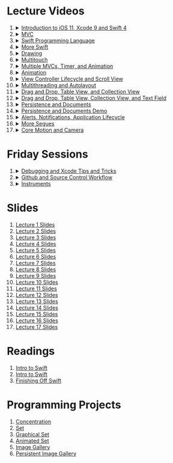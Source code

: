 

# Lecture Videos

1. <details><summary><a href="https://itunesu-assets.itunes.apple.com/apple-assets-us-std-000001/CobaltPublic128/v4/c2/81/f1/c281f1aa-3abd-e87e-e16d-7eb0d4b1a5d8/311-6554896743492737986-01_9_25_17_1080p_CS193p_1080p_3mb_cc.m4v">Introduction to iOS 11, Xcode 9 and Swift 4</a></summary>Paul Hegarty provides an overview of the lecture series and introduces the different components in iOS. He concludes with a demo of Concentration Game.</details>
2. <details><summary><a href="https://itunesu-assets.itunes.apple.com/apple-assets-us-std-000001/CobaltPublic118/v4/a3/0f/1e/a30f1e6c-66b6-35da-ca51-321d272f0444/309-2503760600607007728-02_9_27_17_CS193p_720p_3mb_cc.m4v">MVC</a></summary>Paul Hegarty explains the Model-View-Controller (MVC) concept. He then continues the Concentration demo: demonstrating the application of MVC to the Concentration Game.</details>
3. <details><summary><a href="https://itunesu-assets.itunes.apple.com/apple-assets-us-std-000001/CobaltPublic128/v4/cc/18/4c/cc184cca-aaef-fd8e-e0f0-045e766707c9/319-2557083044702627203-03_10_02_17_prores_CS193p_1080p_3mb_cc.m4v">Swift Programming Language</a></summary>Paul Hegarty begins with a demonstration of making Concentration's button layout dynamic. He then reviews the first two lectures and continues diving into Swift.</details>
4. <details><summary><a href="https://itunesu-assets.itunes.apple.com/apple-assets-us-std-000001/CobaltPublic128/v4/a1/6e/07/a16e07a8-9978-bd09-8f68-e7e76cbf8b32/336-3848977901446740876-04_10_04_17_CS193p_1080p_3mb_cc.m4v">More Swift</a></summary>Paul Hegarty continues his coverage of Swift.</details>
5. <details><summary><a href="https://itunesu-assets.itunes.apple.com/apple-assets-us-std-000001/CobaltPublic128/v4/9d/97/13/9d9713ce-dc0b-c244-8ba5-1e218babe9fa/317-8878116075149346380-05_10_09_17_prores_CS193p_1080p_3mb_cc.m4v">Drawing</a></summary>Paul Hegarty covers error handling, special types any and anyobject, and casting. He then introduces views.</details>
6. <details><summary><a href="https://itunesu-assets.itunes.apple.com/apple-assets-us-std-000001/CobaltPublic128/v4/40/b6/28/40b62847-db9f-bc45-10fd-8026ac4e66e4/321-6728107643679048758-06_10_11_17_CS193p_1080p_3mb_cc.m4v">Multitouch</a></summary>Paul Hegarty continues his PlayingCard demonstration on views. He then introduces gestures and concludes with a demo on swiping, tapping and pinching.</details>
7. <details><summary><a href="https://itunesu-assets.itunes.apple.com/apple-assets-us-std-000001/CobaltPublic118/v4/41/40/da/4140da9f-07b3-52b5-c8a3-8e466d2ed444/309-96054835436878188-07_10_16_17_CS193p_1080p_3mb_cc.m4v">Multiple MVCs, Timer, and Animation</a></summary>Paul Hegarty begins with an explanation of multiple MVCs and demonstrates Theme Chooser in Concentration. He then introduces timer and animation.</details>
8. <details><summary><a href="https://itunesu-assets.itunes.apple.com/apple-assets-us-std-000001/CobaltPublic128/v4/16/8f/57/168f574f-523a-251d-9c32-22ac7c267ca9/327-7793456677118526749-08_10_18_17_1080p_3mb_cc.m4v">Animation</a></summary>Paul Hegarty continues his coverage of Animation.</details>
9. <details><summary><a href="https://itunesu-assets.itunes.apple.com/apple-assets-us-std-000001/CobaltPublic128/v4/b5/d5/96/b5d596e4-2ebc-f53e-930b-642207e21c87/335-8360806109958293556-09_10_23_17_prores_CS193p_1080p_3mb_cc2.m4v">View Controller Lifecycle and Scroll View</a></summary>Paul Hegarty delves into the view controller lifecycle – keeping track of what's happening in your Controller as it goes through its lifetime – and then demonstrates putting print()s into the multiple-MVC version of Concentration. He then covers scroll view.</details>
10. <details><summary><a href="https://itunesu-assets.itunes.apple.com/apple-assets-us-std-000001/CobaltPublic128/v4/1d/45/43/1d4543d6-2ed9-55d1-6cf1-1929b5319c10/311-695518005627000002-10_10_25_17_prores_CS193p_1080p_3mb_cc.m4v">Multithreading and Autolayout</a></summary>Paul Hegarty covers multithreading and then demonstrates with a multithreaded Cassini. He then introduces autolayout.</details>
11. <details><summary><a href="https://itunesu-assets.itunes.apple.com/apple-assets-us-std-000001/CobaltPublic128/v4/c8/4b/a1/c84ba1c1-d1b1-8cb3-8083-0cba3ea3013e/335-5035465745252410791-11_10_30_17_prores_CS193p_1080p_3mb_cc.m4v">Drag and Drop, Table View, and Collection View</a></summary>Paul Hegarty lectures about drag and drop – transferring information around within and between apps – and demonstrates applying it in a demonstration of EmojiArt. He then introduces UITableView and UICollectionView.</details>
12. <details><summary><a href="https://itunesu-assets.itunes.apple.com/apple-assets-us-std-000001/CobaltPublic128/v4/d1/b4/67/d1b467d2-b5fc-f2e3-4b5f-8c431659db66/303-5025198319972677062-12_11_01_17_prores_CS193p_1080p_3mb_cc.m4v">Drag and Drop, Table View, Collection View, and Text Field</a></summary>Paul Hegarty continues his demo of EmojiArt. He then covers editable text input control with UITextField.</details>
13. <details><summary><a href="https://itunesu-assets.itunes.apple.com/apple-assets-us-std-000001/CobaltPublic118/v4/d2/e4/c4/d2e4c497-670f-6b43-c919-6ec42e4481a9/312-9097236878835223246-13_11_06_17_prores_CS193p_1080p_3mb_cc.m4v">Persistence and Documents</a></summary>Paul Hegarty continues his demo of Emoji Art where he implements UITextField to add more Emoji. He then introduces persistence.</details>
14. <details><summary><a href="https://itunesu-assets.itunes.apple.com/apple-assets-us-std-000001/CobaltPublic128/v4/0b/fe/9f/0bfe9fe6-faae-0470-a9b0-81c1908cf484/305-1366423083051400424-14_11_08_17_prores_1_CS193p_1080p_3mb_cc.m4v">Persistence and Documents Demo</a></summary>Paul Hegarty extends his coverage of Documents. He then does a demonstration of using Codable to create a JSON representation, storing it in the filesystem then letting UIDocument store it instead, and then using UIDocumentBrowserViewController to choose/create/rename/move documents.</details>
15. <details><summary><a href="https://itunesu-assets.itunes.apple.com/apple-assets-us-std-000001/CobaltPublic118/v4/ca/bd/dc/cabddc02-88ed-f3b1-42df-a9efb8271e48/532-3346936006580998385-15_11_13_17_prores_CS193p_1080p_3mb_cc.m4v">Alerts, Notifications, Application Lifecycle</a></summary>Paul Hegarty covers alerts and action sheets, notifications and KVO, and the application lifecycle.</details>
16. <details><summary><a href="https://itunesu-assets.itunes.apple.com/apple-assets-us-std-000001/CobaltPublic118/v4/53/9b/4d/539b4d08-12e4-e0ff-8429-21d3b3df534a/511-8983128522622077657-16_11_15_17_prores_CS193p_1080p_3mb.m4v">More Segues</a></summary>Paul Hegarty talks about modal, popover, unwind, and embed segues.</details>
17. <details><summary><a href="https://itunesu-assets.itunes.apple.com/apple-assets-us-std-000001/CobaltPublic128/v4/e9/be/0c/e9be0c8d-28dc-a6fd-8e71-8515c2f78ca5/506-4176003801724267012-17_11_29_17_WIP02_CS193p_1080p_3mb_cc.m4v">Core Motion and Camera</a></summary>Paul Hegarty introduces Core Motion – detecting the position and movement of the device – and then does a demo with Gravity-Driven Playing Card. He then covers taking pictures within your app.</details>

#  Friday Sessions

1. <details><summary><a href="https://itunesu-assets.itunes.apple.com/apple-assets-us-std-000001/CobaltPublic128/v4/05/6b/ee/056beea1-11c6-13da-e46a-56952ed2c733/504-8815564797834236275-Friday_01_9_29_17_WIP02_CS193p_1080p_3mb_cc.m4v">Debugging and Xcode Tips and Tricks</a></summary>Jason Riggs talks about debugging and shares Xcode tips and tricks.</details>
2. <details><summary><a href="https://itunesu-assets.itunes.apple.com/apple-assets-us-std-000001/CobaltPublic118/v4/7b/61/60/7b616031-b2f8-bf76-5171-9dd7c29109ba/533-6252825471341223932-Friday_02_WIP02_1080p_CS193p_1080p_3mb_cc.m4v">Github and Source Control Workflow</a></summary>Junjie Ke covers Github and the source control workflow.</details>
3. <details><summary><a href="https://itunesu-assets.itunes.apple.com/apple-assets-us-std-000001/CobaltPublic118/v4/30/9a/56/309a56d3-b57a-0bb1-c465-d80ec6740160/531-9139141023410630962-Friday_03_10_27_17_WIP02_CS193p_1080p_3mb_cc.m4v">Instruments</a></summary>Jason Riggs explains instruments.</details>

# Slides

1. [Lecture 1 Slides](https://itunesu-assets.itunes.apple.com/apple-assets-us-std-000001/CobaltPublic118/v4/b8/e3/2e/b8e32eaf-b0c4-4c3c-15e3-047f446b3e39/306-8064245884110005836-CS193P_F17_Lecture_1.pdf)
2. [Lecture 2 Slides](https://itunesu-assets.itunes.apple.com/apple-assets-us-std-000001/CobaltPublic128/v4/c2/d5/8f/c2d58f95-6448-17c1-fd56-46536fe6e2ae/335-8348407309262319289-CS193P_F17_Lecture_2.pdf)
3. [Lecture 3 Slides](https://itunesu-assets.itunes.apple.com/apple-assets-us-std-000001/CobaltPublic128/v4/2a/94/52/2a945263-f1f8-16b6-43e1-6ee87eab15c2/331-7606507835520006753-CS193P_F17_Lecture_3.pdf)
4. [Lecture 4 Slides](https://itunesu-assets.itunes.apple.com/apple-assets-us-std-000001/CobaltPublic118/v4/0e/70/72/0e707292-d70e-c91d-dbb4-e75eacf606cd/332-7722181712227503268-CS193P_F17_Lecture_4.pdf)
5. [Lecture 5 Slides](https://itunesu-assets.itunes.apple.com/apple-assets-us-std-000001/CobaltPublic128/v4/1f/17/6e/1f176e43-2235-47c3-01d3-8b79dffd5a47/330-1915007205404420726-CS193P_F17_Lecture_5.pdf)
6. [Lecture 6 Slides](https://itunesu-assets.itunes.apple.com/apple-assets-us-std-000001/CobaltPublic118/v4/e5/a7/ae/e5a7aeba-db5f-b50f-a6d3-861dd0bb8a57/312-5688919973254424356-CS193P_F17_Lecture_6.pdf)
7. [Lecture 7 Slides](https://itunesu-assets.itunes.apple.com/apple-assets-us-std-000001/CobaltPublic118/v4/a9/6f/3b/a96f3b8a-35c1-50bd-ce9f-e26a54d48544/320-5503734535583450465-CS193P_F17_Lecture_7.pdf)
8. [Lecture 8 Slides](https://itunesu-assets.itunes.apple.com/apple-assets-us-std-000001/CobaltPublic128/v4/bf/dd/b5/bfddb5ba-503e-0057-a1b7-dfaeeb999387/335-3416648937156657194-CS193P_F17_Lecture_8.pdf)
9. [Lecture 9 Slides](https://itunesu-assets.itunes.apple.com/apple-assets-us-std-000001/CobaltPublic118/v4/84/92/46/849246d8-03f1-4eb8-9ab6-bedde8580d24/332-3154341613995510587-CS193P_F17_Lecture_9.pdf)
10. [Lecture 10 Slides](https://itunesu-assets.itunes.apple.com/apple-assets-us-std-000001/CobaltPublic128/v4/d2/d2/6b/d2d26bfc-0528-265c-6c60-90ec126e6ee5/322-6515997048783028736-CS193P_F17_Lecture_10.pdf)
11. [Lecture 11 Slides](https://itunesu-assets.itunes.apple.com/apple-assets-us-std-000001/CobaltPublic128/v4/90/9f/cf/909fcfbf-7e6a-6722-fe59-27429115ff6b/317-8823617114003497609-CS193P_F17_Lecture_11.pdf)
12. [Lecture 12 Slides](https://itunesu-assets.itunes.apple.com/apple-assets-us-std-000001/CobaltPublic118/v4/40/1e/67/401e6721-4436-fb80-2ca1-9d5378b2101e/306-4082649130340532415-CS193P_F17_Lecture_12.pdf)
13. [Lecture 13 Slides](https://itunesu-assets.itunes.apple.com/apple-assets-us-std-000001/CobaltPublic122/v4/b6/6b/ae/b66bae2e-4eaa-0b2f-ec1e-f056af95bde1/323-4247208383177102782-CS193P_F17_Lecture_13.pdf)
14. [Lecture 14 Slides](https://itunesu-assets.itunes.apple.com/apple-assets-us-std-000001/CobaltPublic128/v4/fa/71/a4/fa71a463-d836-f2d2-005d-e00ca2d84b48/322-5794459892624250293-CS193P_F17_Lecture_14.pdf)
15. [Lecture 15 Slides](https://itunesu-assets.itunes.apple.com/apple-assets-us-std-000001/CobaltPublic118/v4/1d/4d/19/1d4d19f2-e6de-0cb4-d7c7-f33d68f66b23/522-830176750758320683-CS193P_F17_Lecture_15.pdf)
16. [Lecture 16 Slides](https://itunesu-assets.itunes.apple.com/apple-assets-us-std-000001/CobaltPublic128/v4/71/df/17/71df17c8-daa9-747c-cc0e-610303b1129d/512-802352814004650525-CS193P_F17_Lecture_16.pdf)
17. [Lecture 17 Slides](https://itunesu-assets.itunes.apple.com/apple-assets-us-std-000001/CobaltPublic128/v4/2c/43/84/2c438427-46b9-efb4-d774-0edc98073f3b/520-5280642336803569160-CS193P_F17_Lecture_17_Slides.pdf)

# Readings

1. [Intro to Swift](https://itunesu-assets.itunes.apple.com/apple-assets-us-std-000001/CobaltPublic128/v4/4b/1b/f6/4b1bf6e4-f408-21fe-924d-c5fdb8ec9ea3/309-1725317477475915568-CS193P_F17_Reading_1.pdf)
2. [Intro to Swift](https://itunesu-assets.itunes.apple.com/apple-assets-us-std-000001/CobaltPublic128/v4/a1/8b/72/a18b72d5-6c48-9898-ff1e-7d95d2c5d914/301-1950499169436194703-CS193P_F17_Reading_2.pdf)
3. [Finishing Off Swift](https://itunesu-assets.itunes.apple.com/apple-assets-us-std-000001/CobaltPublic128/v4/d3/2d/e5/d32de58b-bbb0-2264-be85-25b2c84a4733/336-3367719085568248138-CS193P_F17_Reading_3.pdf)

# Programming Projects

1. [Concentration](https://itunesu-assets.itunes.apple.com/apple-assets-us-std-000001/CobaltPublic118/v4/04/b5/81/04b58115-f130-54e7-e23d-020840f92932/311-6986826354385551794-CS193P_F17_Assignment_1_iTunesU.pdf)
2. [Set](https://itunesu-assets.itunes.apple.com/apple-assets-us-std-000001/CobaltPublic118/v4/a9/7f/a3/a97fa31e-7bb6-6fa3-3e37-dd3654699ba4/314-6143069573660719394-CS193P_F17_Assignment_2.pdf)
3. [Graphical Set](https://itunesu-assets.itunes.apple.com/apple-assets-us-std-000001/CobaltPublic128/v4/5e/34/b1/5e34b154-8ffd-ee18-2df3-16d50177b8cc/309-1475895300459033080-CS193P_F17_Assignment_3.pdf)
4. [Animated Set](https://itunesu-assets.itunes.apple.com/apple-assets-us-std-000001/CobaltPublic128/v4/5e/89/9f/5e899f5d-19e7-aa34-6ca7-93a1e645eefc/309-2441628197055099936-CS193P_F17_Assignment_4.pdf)
5. [Image Gallery](https://itunesu-assets.itunes.apple.com/apple-assets-us-std-000001/CobaltPublic118/v4/22/c3/00/22c30013-28dd-41eb-e104-a4594ec95dad/308-8518403617003934463-CS193P_F17_Assignment_5.pdf)
6. [Persistent Image Gallery](https://itunesu-assets.itunes.apple.com/apple-assets-us-std-000001/CobaltPublic128/v4/5a/46/19/5a4619d5-bee0-1379-e204-731912cea353/307-9138746427331321981-CS193P_F17_Assignment_6.pdf)


